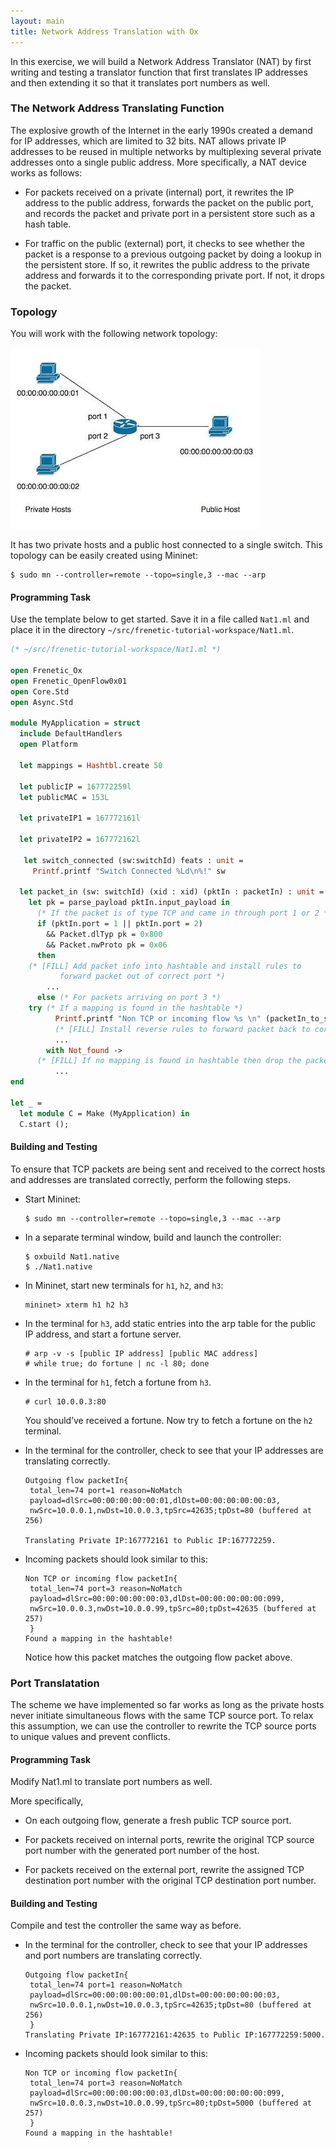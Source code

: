 ```yaml
---
layout: main
title: Network Address Translation with Ox
---
```


In this exercise, we will build a Network Address Translator (NAT) by
first writing and testing a translator function that first translates
IP addresses and then extending it so that it translates port numbers
as well.

### The Network Address Translating Function

The explosive growth of the Internet in the early 1990s created a
demand for IP addresses, which are limited to 32 bits. NAT allows
private IP addresses to be reused in multiple networks by multiplexing
several private addresses onto a single public address. More
specifically, a NAT device works as follows:

* For packets received on a private (internal) port, it rewrites the
  IP address to the public address, forwards the packet on the public
  port, and records the packet and private port in a persistent store
  such as a hash table.

* For traffic on the public (external) port, it checks to see whether
  the packet is a response to a previous outgoing packet by doing a
  lookup in the persistent store. If so, it rewrites the public
  address to the private address and forwards it to the corresponding
  private port. If not, it drops the packet. 

### Topology

You will work with the following network topology:

![images](../images/NatTopo.jpg)

It has two private hosts and a public host connected to a single
switch. This topology can be easily created using Mininet:

~~~
$ sudo mn --controller=remote --topo=single,3 --mac --arp
~~~

#### Programming Task

Use the template below to get started. Save it in a file called
`Nat1.ml` and place it in the directory `~/src/frenetic-tutorial-workspace/Nat1.ml`.

~~~ ocaml
(* ~/src/frenetic-tutorial-workspace/Nat1.ml *)

open Frenetic_Ox
open Frenetic_OpenFlow0x01
open Core.Std
open Async.Std

module MyApplication = struct
  include DefaultHandlers
  open Platform

  let mappings = Hashtbl.create 50

  let publicIP = 167772259l
  let publicMAC = 153L

  let privateIP1 = 167772161l

  let privateIP2 = 167772162l

   let switch_connected (sw:switchId) feats : unit =
     Printf.printf "Switch Connected %Ld\n%!" sw

  let packet_in (sw: switchId) (xid : xid) (pktIn : packetIn) : unit =
    let pk = parse_payload pktIn.input_payload in
      (* If the packet is of type TCP and came in through port 1 or 2 *)
      if (pktIn.port = 1 || pktIn.port = 2)
        && Packet.dlTyp pk = 0x800
        && Packet.nwProto pk = 0x06
      then
	(* [FILL] Add packet info into hashtable and install rules to
           forward packet out of correct port *)
        ...
      else (* For packets arriving on port 3 *)
	try (* If a mapping is found in the hashtable *)
          Printf.printf "Non TCP or incoming flow %s \n" (packetIn_to_string pktIn);
          (* [FILL] Install reverse rules to forward packet back to correct host *)
          ...
        with Not_found ->
	  (* [FILL] If no mapping is found in hashtable then drop the packet *)
          ...
end

let _ =
  let module C = Make (MyApplication) in
  C.start ();

~~~

#### Building and Testing

To ensure that TCP packets are being sent and received to the correct
hosts and addresses are translated correctly, perform the following
steps.

 * Start Mininet:

       $ sudo mn --controller=remote --topo=single,3 --mac --arp

 * In a separate terminal window, build and launch the controller:

       $ oxbuild Nat1.native
       $ ./Nat1.native

 * In Mininet, start new terminals for `h1`, `h2`, and `h3`:

       mininet> xterm h1 h2 h3

 * In the terminal for `h3`, add static entries into the arp table for
   the public IP address, and start a fortune server.

       # arp -v -s [public IP address] [public MAC address]
       # while true; do fortune | nc -l 80; done
  
* In the terminal for `h1`, fetch a fortune from `h3`.

      # curl 10.0.0.3:80

  You should’ve received a fortune. Now try to fetch a fortune on the `h2` terminal.

* In the terminal for the controller, check to see that your IP addresses are translating
  correctly.

  ~~~
  Outgoing flow packetIn{
   total_len=74 port=1 reason=NoMatch
   payload=dlSrc=00:00:00:00:00:01,dlDst=00:00:00:00:00:03,
   nwSrc=10.0.0.1,nwDst=10.0.0.3,tpSrc=42635;tpDst=80 (buffered at 256)

  Translating Private IP:167772161 to Public IP:167772259.
  ~~~
 
* Incoming packets should look similar to this:

  ~~~
  Non TCP or incoming flow packetIn{
   total_len=74 port=3 reason=NoMatch
   payload=dlSrc=00:00:00:00:00:03,dlDst=00:00:00:00:00:099,
   nwSrc=10.0.0.3,nwDst=10.0.0.99,tpSrc=80;tpDst=42635 (buffered at 257)
   }
  Found a mapping in the hashtable!
  ~~~
  
  Notice how this packet matches the outgoing flow packet above.

### Port Translatation

The scheme we have implemented so far works as long as the private
hosts never initiate simultaneous flows with the same TCP source
port. To relax this assumption, we can use the controller to rewrite
the TCP source ports to unique values and prevent conflicts. 

#### Programming Task

Modify Nat1.ml to translate port numbers as well.

More specifically,

* On each outgoing flow, generate a fresh public TCP source port.

* For packets received on internal ports, rewrite the original TCP
  source port number with the generated port number of the host.

* For packets received on the external port, rewrite the assigned TCP
  destination port number with the original TCP destination port
  number.

#### Building and Testing

Compile and test the controller the same way as before.

* In the terminal for the controller, check to see that your IP
  addresses and port numbers are translating correctly.

  ~~~
  Outgoing flow packetIn{
   total_len=74 port=1 reason=NoMatch
   payload=dlSrc=00:00:00:00:00:01,dlDst=00:00:00:00:00:03,
   nwSrc=10.0.0.1,nwDst=10.0.0.3,tpSrc=42635;tpDst=80 (buffered at 256)
   }
  Translating Private IP:167772161:42635 to Public IP:167772259:5000.
  ~~~

* Incoming packets should look similar to this:

  ~~~
  Non TCP or incoming flow packetIn{
   total_len=74 port=3 reason=NoMatch
   payload=dlSrc=00:00:00:00:00:03,dlDst=00:00:00:00:00:099,
   nwSrc=10.0.0.3,nwDst=10.0.0.99,tpSrc=80;tpDst=5000 (buffered at 257)
   }
  Found a mapping in the hashtable!
  ~~~

